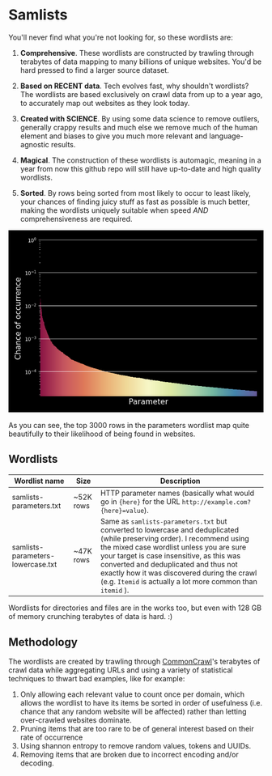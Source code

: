 # Samlists

You'll never find what you're not looking for, so these wordlists are:

1. **Comprehensive**. These wordlists are constructed by trawling through terabytes of data mapping to many billions of unique websites. You'd be hard pressed to find a larger source dataset.

2. **Based on RECENT data**. Tech evolves fast, why shouldn't wordlists? The wordlists are based exclusively on crawl data from up to a year ago, to accurately map out websites as they look today.

3. **Created with SCIENCE**. By using some data science to remove outliers, generally crappy results and much else we remove much of the human element and biases to give you much more relevant and language-agnostic results. 

4. **Magical**. The construction of these wordlists is automagic, meaning in a year from now this github repo will still have up-to-date and high quality wordlists.

5. **Sorted**. By rows being sorted from most likely to occur to least likely, your chances of finding juicy stuff as fast as possible is much better, making the wordlists uniquely suitable when speed *AND* comprehensiveness are required.

![The likelihood of the top parameters in the wordlists make a beautiful exponential curve, demonstrating that they follow a distribution cleanly](./plot.png)

As you can see, the top 3000 rows in the parameters wordlist map quite beautifully to their likelihood of being found in websites.


## Wordlists


| Wordlist name  | Size |  Description            |
| ------------- | ------------- |------------- |
| samlists-parameters.txt  | ~52K rows  | HTTP parameter names (basically what would go in `{here}` for the URL `http://example.com?{here}=value`).             |
| samlists-parameters-lowercase.txt  | ~47K rows  | Same as `samlists-parameters.txt` but converted to lowercase and deduplicated (while preserving order). I recommend using the mixed case wordlist unless you are sure your target is case insensitive, as this was converted and deduplicated and thus not exactly how it was discovered during the crawl (e.g. `Itemid` is actually a lot more common than `itemid` ).             |

Wordlists for directories and files are in the works too, but even with 128 GB of memory crunching terabytes of data is hard. :)

## Methodology

The wordlists are created by trawling through [CommonCrawl](https://CommonCrawl.org)'s terabytes of crawl data while aggregating URLs and using a variety of statistical techniques to thwart bad examples, like for example:

1. Only allowing each relevant value to count once per domain, which allows the wordlist to have its items be sorted in order of usefulness (i.e. chance that any random website will be affected) rather than letting over-crawled websites dominate.
2. Pruning items that are too rare to be of general interest based on their rate of occurrence
3. Using shannon entropy to remove random values, tokens and UUIDs.
4. Removing items that are broken due to incorrect encoding and/or decoding.
